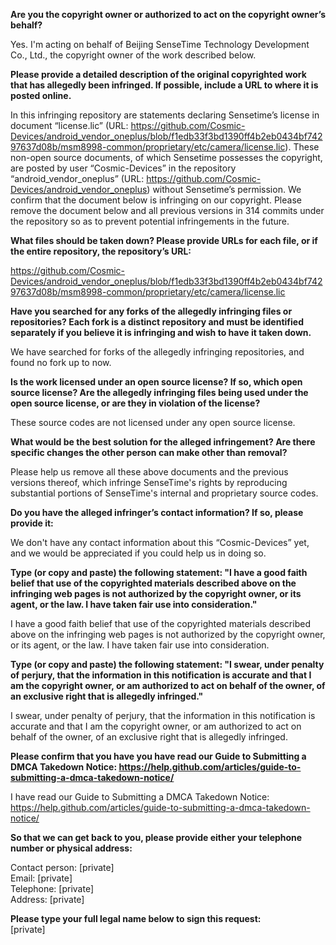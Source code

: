 **Are you the copyright owner or authorized to act on the copyright owner’s behalf?**

Yes. I'm acting on behalf of Beijing SenseTime Technology Development Co., Ltd., the copyright owner of the work described below.

**Please provide a detailed description of the original copyrighted work that has allegedly been infringed. If possible, include a URL to where it is posted online.**

In this infringing repository are statements declaring Sensetime’s license in document “license.lic” (URL: https://github.com/Cosmic-Devices/android_vendor_oneplus/blob/f1edb33f3bd1390ff4b2eb0434bf74297637d08b/msm8998-common/proprietary/etc/camera/license.lic).
These non-open source documents, of which Sensetime possesses the copyright, are posted by user “Cosmic-Devices” in the repository “android_vendor_oneplus” (URL: https://github.com/Cosmic-Devices/android_vendor_oneplus) without Sensetime’s permission. We confirm that the document below is infringing on our copyright. Please remove the document below and all previous versions in 314 commits under the repository so as to prevent potential infringements in the future.

**What files should be taken down? Please provide URLs for each file, or if the entire repository, the repository’s URL:**

https://github.com/Cosmic-Devices/android_vendor_oneplus/blob/f1edb33f3bd1390ff4b2eb0434bf74297637d08b/msm8998-common/proprietary/etc/camera/license.lic

**Have you searched for any forks of the allegedly infringing files or repositories? Each fork is a distinct repository and must be identified separately if you believe it is infringing and wish to have it taken down.**

We have searched for forks of the allegedly infringing repositories, and found no fork up to now.

**Is the work licensed under an open source license? If so, which open source license? Are the allegedly infringing files being used under the open source license, or are they in violation of the license?**

These source codes are not licensed under any open source license.

**What would be the best solution for the alleged infringement? Are there specific changes the other person can make other than removal?**

Please help us remove all these above documents and the previous versions thereof, which infringe SenseTime's rights by reproducing substantial portions of SenseTime's internal and proprietary source codes.

**Do you have the alleged infringer’s contact information? If so, please provide it:**

We don't have any contact information about this “Cosmic-Devices” yet, and we would be appreciated if you could help us in doing so.

**Type (or copy and paste) the following statement: "I have a good faith belief that use of the copyrighted materials described above on the infringing web pages is not authorized by the copyright owner, or its agent, or the law. I have taken fair use into consideration."**

I have a good faith belief that use of the copyrighted materials described above on the infringing web pages is not authorized by the copyright owner, or its agent, or the law. I have taken fair use into consideration.

**Type (or copy and paste) the following statement: "I swear, under penalty of perjury, that the information in this notification is accurate and that I am the copyright owner, or am authorized to act on behalf of the owner, of an exclusive right that is allegedly infringed."**

I swear, under penalty of perjury, that the information in this notification is accurate and that I am the copyright owner, or am authorized to act on behalf of the owner, of an exclusive right that is allegedly infringed.

**Please confirm that you have you have read our Guide to Submitting a DMCA Takedown Notice: https://help.github.com/articles/guide-to-submitting-a-dmca-takedown-notice/**

I have read our Guide to Submitting a DMCA Takedown Notice: https://help.github.com/articles/guide-to-submitting-a-dmca-takedown-notice/

**So that we can get back to you, please provide either your telephone number or physical address:**

Contact person: [private]  
Email: [private]  
Telephone: [private]  
Address: [private]

**Please type your full legal name below to sign this request:**  
[private]
